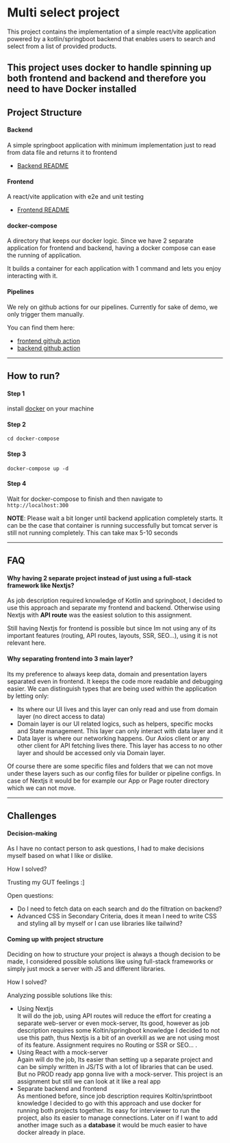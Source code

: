 # Multi select project

This project contains the implementation of a simple react/vite application powered by a kotlin/springboot backend that
enables users
to search and select from a list of provided products.

This project uses docker to handle spinning up both frontend and backend and therefore you need to have **Docker**
installed
---

## Project Structure

#### Backend

A simple springboot application with minimum implementation just to read from data file and returns it to frontend

- [Backend README](backend/README.md)

#### Frontend

A react/vite application with e2e and unit testing

- [Frontend README](./frontend/README.md)

#### docker-compose

A directory that keeps our docker logic. Since we have 2 separate application for frontend and backend, having a docker
compose can ease the running of application.

It builds a container for each application with 1 command and lets you enjoy interacting with it.

#### Pipelines

We rely on github actions for our pipelines. Currently for sake of demo, we only trigger them manually.

You can find them here:

- [frontend github action](./.github/workflows/frontend.yml)
- [backend github action](./.github/workflows/backend.yml)

---

## How to  run?

#### Step 1

install [docker](https://www.docker.com/) on your machine

#### Step 2

    cd docker-compose

#### Step 3

    docker-compose up -d

#### Step 4

Wait for docker-compose to finish and then navigate to `http://localhost:300`

**NOTE**:
Please wait a bit longer until backend application completely starts. It can be the case that container is running
successfully but tomcat server is still not running completely.
This can take max 5-10 seconds

---

## FAQ

#### Why having 2 separate project instead of just using a full-stack framework like Nextjs?

As job description required knowledge of Kotlin and springboot, I decided to use this approach and separate my
frontend and backend. Otherwise using Nextjs with **API route** was the easiest solution to this assignment.

Still having Nextjs for frontend is possible but since Im not using any of its important features (routing, API routes,
layouts, SSR, SEO...), using it is not relevant here.

#### Why separating frontend into 3 main layer?

Its my preference to always keep data, domain and presentation layers separated even in frontend. It keeps the code more
readable and debugging easier. We can distinguish types that are being used within the application by letting only:

- Its where our UI lives and this layer can only read and use from domain layer (no direct access to data)
- Domain layer is our UI related logics, such as helpers, specific mocks and State management. This layer can only
  interact with data layer and it
- Data layer is where our networking happens. Our Axios client or any other client for API fetching lives there. This
  layer has access to no other layer and should be accessed only via Domain layer.

Of course there are some specific files and folders that we can not move under these layers such as our config files for
builder or pipeline configs. In case of Nextjs it would be for example our App or Page router directory which we can not
move.

---

## Challenges

#### Decision-making

As I have no contact person to ask questions, I had to make decisions myself based on what I like or dislike.

How I solved?

Trusting my GUT feelings :]

Open questions:

- Do I need to fetch data on each search and do the filtration on backend?
- Advanced CSS in Secondary Criteria, does it mean I need to write CSS and styling all by myself or I can use libraries
  like tailwind?

#### Coming up with project structure

Deciding on how to structure your project is always a though decision to be made, I considered possible solutions like
using full-stack frameworks or simply just mock a server with JS and different libraries.

How I solved?

Analyzing possible solutions like this:

- Using Nextjs  
  It will do the job, using API routes will reduce the effort for creating a separate web-server or even mock-server,
  Its good, however as job description requires some Koltin/springboot knowledge I decided to not use this path, thus
  Nextjs is a bit of an overkill as we are not using most of its feature. Assignment requires no Routing or SSR or
  SEO... .
- Using React with a mock-server  
  Again will do the job, Its easier than setting up a separate project and can be simply written in JS/TS with a lot of
  libraries that can be used.
  But no PROD ready app gonna live with a mock-server. This project is an assignment but still we can look at it like a
  real app
- Separate backend and frontend  
  As mentioned before, since job description requires Koltin/sprintboot knowledge I decided to go with this approach and
  use docker for running both projects together. Its easy for interviewer to run the project, also its easier to manage
  connections.
  Later on if I want to add another image such as a **database** it would be much easier to have docker already in
  place. 
   


